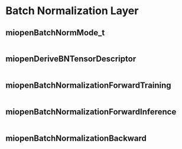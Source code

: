 

# Batch Normalization Layer


## miopenBatchNormMode_t

```{doxygenenum}  miopenBatchNormMode_t
```

## miopenDeriveBNTensorDescriptor

```{doxygenfunction}  miopenDeriveBNTensorDescriptor
```

## miopenBatchNormalizationForwardTraining

```{doxygenfunction}  miopenBatchNormalizationForwardTraining
```

## miopenBatchNormalizationForwardInference

```{doxygenfunction}  miopenBatchNormalizationForwardInference
```

## miopenBatchNormalizationBackward

```{doxygenfunction}  miopenBatchNormalizationBackward
```

